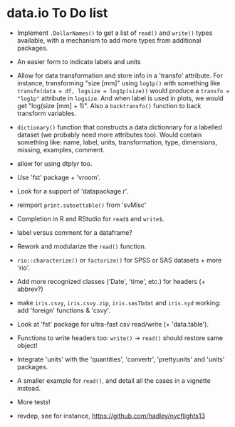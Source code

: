 # data.io To Do list

-   Implement `.DollarNames()` to get a list of `read()` and `write()` types available, with a mechanism to add more types from additional packages.

-   An easier form to indicate labels and units

-   Allow for data transformation and store info in a 'transfo' attribute. For instance, transforming "size [mm]" using `log1p()` with something like `transfo(data = df, logsize = log1p(size))` would produce a `transfo = "log1p"` attribute in `logsize`. And when label is used in plots, we would get "log(size [mm] + 1)". Also a `backtransfo()` function to back transform variables.

-   `dictionary()` function that constructs a data dictionnary for a labelled dataset (we probably need more attributes too). Would contain something like: name, label, units, transformation, type, dimensions, missing, examples, comment.

-   allow for using dtplyr too.

-   Use 'fst' package + 'vroom'.

-   Look for a support of 'datapackage.r'.

-   reimport `print.subsettable()` from 'svMisc'

-   Completion in R and RStudio for `read$` and `write$`.

-   label versus comment for a dataframe?

-   Rework and modularize the `read()` function.

-   `rio::characterize()` or `factorize()` for SPSS or SAS datasets + more 'rio'.

-   Add more recognized classes ('Date', 'time', etc.) for headers (+ abbrev?)

-   make `iris.csvy`, `iris.csvy.zip`, `iris.sas7bdat` and `iris.syd` working: add 'foreign' functions & 'csvy'.

-   Look at 'fst' package for ultra-fast csv read/write (+ 'data.table').

-   Functions to write headers too: `write()` -\> `read()` should restore same object!

-   Integrate 'units' with the 'quantities', 'convertr', 'prettyunits' and 'units' packages.

-   A smaller example for `read()`, and detail all the cases in a vignette instead.

-   More tests!

-   revdep, see for instance, <https://github.com/hadley/nycflights13>
